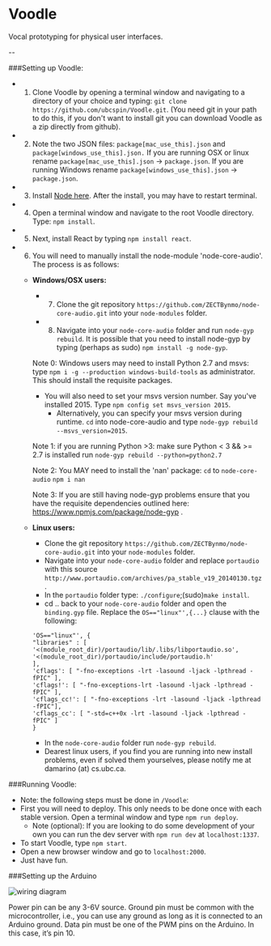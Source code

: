 # Voodle
Vocal prototyping for physical user interfaces.

--

###Setting up Voodle:
* 1. Clone Voodle by opening a terminal window and navigating to a directory of your choice and typing: `git clone https://github.com/ubcspin/Voodle.git`. (You need git in your path to do this, if you don't want to install git you can download Voodle as a zip directly from github).
* 2. Note the two JSON files: `package[mac_use_this].json` and `package[windows_use_this].json.` If you are running OSX or linux rename `package[mac_use_this].json` -> `package.json`. If you are running Windows rename `package[windows_use_this].json` -> `package.json`. 
* 3. Install [Node here](https://nodejs.org/en/). After the install, you may have to restart terminal.
* 4. Open a terminal window and navigate to the root Voodle directory. Type: `npm install`.
* 5. Next, install React by typing `npm install react`.
 
* 6. You will need to manually install the node-module 'node-core-audio'. The process is as follows:


	* **Windows/OSX users:**
		* 7. Clone the git repository `https://github.com/ZECTBynmo/node-core-audio.git` into your `node-modules` folder.

		* 8. Navigate into your `node-core-audio` folder and run `node-gyp rebuild`. It is possible that you need to install node-gyp by typing (perhaps as sudo) `npm install -g node-gyp`.

		Note 0: Windows users may need to install Python 2.7 and msvs:  
		type `npm i -g --production windows-build-tools` as administrator. This should install the requisite packages.  
		- You will also need to set your msvs version number. Say you've installed 2015. Type `npm config set msvs_version 2015`.
			- Alternatively, you can specify your msvs version during runtime. `cd` into node-core-audio and type `node-gyp rebuild --msvs_version=2015`.	

		Note 1: if you are running Python >3:
		make sure Python < 3 && >= 2.7 is installed
			run `node-gyp rebuild --python=python2.7`

		Note 2: You MAY need to install the 'nan' package:
			`cd` to `node-core-audio`
			`npm i nan`


		Note 3: If you are still having node-gyp problems ensure that you have the requisite dependencies outlined here: https://www.npmjs.com/package/node-gyp .
		
	* **Linux users:**
		* Clone the git repository `https://github.com/ZECTBynmo/node-core-audio.git` into your `node-modules` folder.
		* Navigate into your `node-core-audio` folder and replace `portaudio` with this source `http://www.portaudio.com/archives/pa_stable_v19_20140130.tgz`.
		* In the `portaudio` folder type: `./configure`;(sudo)`make install`.
		* cd .. back to your `node-core-audio` folder and open the `binding.gyp` file. Replace the `OS=="linux"',{...}` clause with the following:
		```
		'OS=="linux"', {
		"libraries" : [
		'<(module_root_dir)/portaudio/lib/.libs/libportaudio.so',
		'<(module_root_dir)/portaudio/include/portaudio.h'
		],
		'cflags': [ "-fno-exceptions -lrt -lasound -ljack -lpthread -fPIC" ],
		'cflags!': [ "-fno-exceptions-lrt -lasound -ljack -lpthread -fPIC" ],
		'cflags_cc!': [ "-fno-exceptions -lrt -lasound -ljack -lpthread -fPIC"],
		'cflags_cc': [ "-std=c++0x -lrt -lasound -ljack -lpthread -fPIC" ]
		}
		```

		* In the `node-core-audio` folder run `node-gyp rebuild`.
		* Dearest linux users, if you find you are running into new install problems, even if solved them yourselves, please notify me at damarino (at) cs.ubc.ca.

###Running Voodle:
* Note: the following steps must be done in `/Voodle`:
* First you will need to deploy. This only needs to be done once with each stable version. Open a terminal window and type `npm run deploy`.
	* Note (optional): If you are looking to do some development of your own you can run the dev server with `npm run dev` at `localhost:1337`.
* To start Voodle, type `npm start`.
* Open a new browser window and go to `localhost:2000`.
* Just have fun.

###Setting up the Arduino

![wiring diagram](https://raw.githubusercontent.com/ubcspin/Voodle/master/images/wiring_diagram.jpg)

Power pin can be any 3-6V source. Ground pin must be common with the microcontroller, i.e., you can use any ground as long as it is connected to an Arduino ground. Data pin must be one of the PWM pins on the Arduino. In this case, it’s pin 10.
